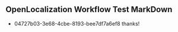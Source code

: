 ## OpenLocalization Workflow Test MarkDown
* 04727b03-3e68-4cbe-8193-bee7df7a6ef8 thanks!

<!--HONumber=Feb17_HO2-->


